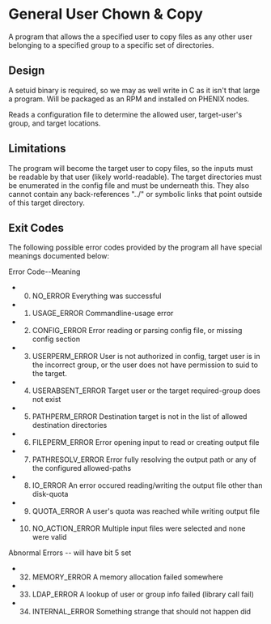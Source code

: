 General User Chown & Copy
=========================

A program that allows the a specified user to copy files as any other user
belonging to a specified group to a specific set of directories.

Design
------
A setuid binary is required, so we may as well write in C as it isn't that
large a program. Will be packaged as an RPM and installed on PHENIX nodes.

Reads a configuration file to determine the allowed user, target-user's group,
and target locations.

Limitations
-----------
The program will become the target user to copy files, so the inputs must be
readable by that user (likely world-readable). The target directories must be
enumerated in the config file and must be underneath this. They also cannot
contain any back-references "../" or symbolic links that point outside of
this target directory.

Exit Codes
----------

The following possible error codes provided by the program all have special
meanings documented below:


Error Code--Meaning
* 0. NO_ERROR
   Everything was successful
* 1. USAGE_ERROR
   Commandline-usage error
* 2. CONFIG_ERROR
   Error reading or parsing config file, or missing config section
* 3. USERPERM_ERROR
   User is not authorized in config, target user is in the incorrect group,
   or the user does not have permission to suid to the target.
* 4. USERABSENT_ERROR
   Target user or the target required-group does not exist
* 5. PATHPERM_ERROR
   Destination target is not in the list of allowed destination directories
* 6. FILEPERM_ERROR
   Error opening input to read or creating output file
* 7. PATHRESOLV_ERROR
   Error fully resolving the output path or any of the configured
   allowed-paths
* 8. IO_ERROR
   An error occured reading/writing the output file other than disk-quota
* 9. QUOTA_ERROR
   A user's quota was reached while writing output file
* 10. NO_ACTION_ERROR
   Multiple input files were selected and none were valid

Abnormal Errors -- will have bit 5 set
* 32. MEMORY_ERROR
    A memory allocation failed somewhere
* 33. LDAP_ERROR
    A lookup of user or group info failed (library call fail)
* 34. INTERNAL_ERROR
    Something strange that should not happen did

